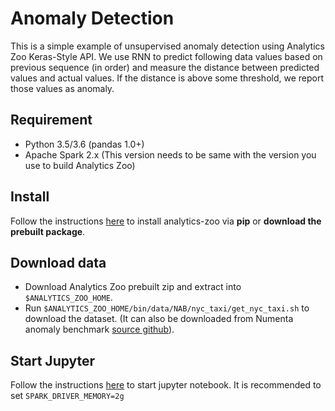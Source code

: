 # Anomaly Detection
This is a simple example of unsupervised anomaly detection using Analytics Zoo Keras-Style API. We use RNN to predict following data values based on previous sequence (in order) and measure the distance between predicted values and actual values. If the distance is above some threshold, we report those values as anomaly.

## Requirement
* Python 3.5/3.6 (pandas 1.0+)
* Apache Spark 2.x (This version needs to be same with the version you use to build Analytics Zoo)

## Install
Follow the instructions [here](https://analytics-zoo.github.io/master/#PythonUserGuide/install/) to install analytics-zoo via __pip__ or __download the prebuilt package__.

## Download data
* Download Analytics Zoo prebuilt zip and extract into `$ANALYTICS_ZOO_HOME`. 
* Run `$ANALYTICS_ZOO_HOME/bin/data/NAB/nyc_taxi/get_nyc_taxi.sh` to download the dataset. (It can also be downloaded from Numenta anomaly benchmark [source github](https://raw.githubusercontent.com/numenta/NAB/master/data/realKnownCause/nyc_taxi.csv)).

## Start Jupyter
Follow the instructions [here](https://analytics-zoo.github.io/master/#PythonUserGuide/run/#run-with-jupyter-notebook) to start jupyter notebook. It is recommended to set `SPARK_DRIVER_MEMORY=2g`


